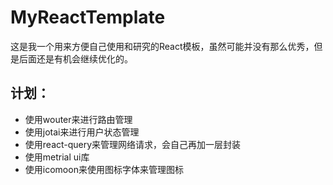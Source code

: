 # MyReactTemplate
这是我一个用来方便自己使用和研究的React模板，虽然可能并没有那么优秀，但是后面还是有机会继续优化的。

## 计划：
- 使用wouter来进行路由管理
- 使用jotai来进行用户状态管理 
- 使用react-query来管理网络请求，会自己再加一层封装
- 使用metrial ui库
- 使用icomoon来使用图标字体来管理图标